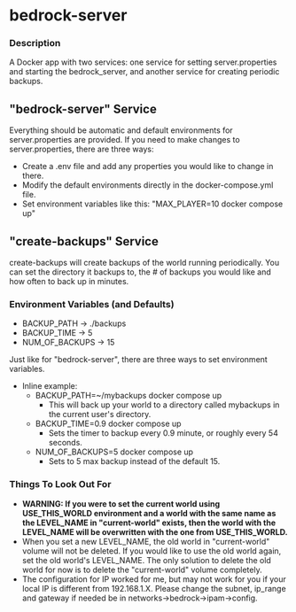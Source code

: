 # bedrock-server

### Description

A Docker app with two services: one service for setting server.properties and starting the bedrock_server, and another service for creating periodic backups.

## "bedrock-server" Service

Everything should be automatic and default environments for server.properties are provided. If you need to make changes to server.properties, there are three ways:

- Create a .env file and add any properties you would like to change in there.
- Modify the default environments directly in the docker-compose.yml file.
- Set environment variables like this: "MAX_PLAYER=10 docker compose up"

## "create-backups" Service

create-backups will create backups of the world running periodically. You can set the directory it backups to, the # of backups you would like and how often to back up in minutes.

### Environment Variables (and Defaults)

- BACKUP_PATH -> ./backups
- BACKUP_TIME -> 5
- NUM_OF_BACKUPS -> 15

Just like for "bedrock-server", there are three ways to set environment variables.

- Inline example:
  - BACKUP_PATH=~/mybackups docker compose up
    - This will back up your world to a directory called mybackups in the current user's directory.
  - BACKUP_TIME=0.9 docker compose up
    - Sets the timer to backup every 0.9 minute, or roughly every 54 seconds.
  - NUM_OF_BACKUPS=5 docker compose up
    - Sets to 5 max backup instead of the default 15.

### Things To Look Out For

- **WARNING: If you were to set the current world using USE_THIS_WORLD environment and a world with the same name as the LEVEL_NAME in "current-world" exists, then the world with the LEVEL_NAME will be overwritten with the one from USE_THIS_WORLD.**
- When you set a new LEVEL_NAME, the old world in "current-world" volume will not be deleted. If you would like to use the old world again, set the old world's LEVEL_NAME. The only solution to delete the old world for now is to delete the "current-world" volume completely.
- The configuration for IP worked for me, but may not work for you if your local IP is different from 192.168.1.X. Please change the subnet, ip_range and gateway if needed be in networks->bedrock->ipam->config.

